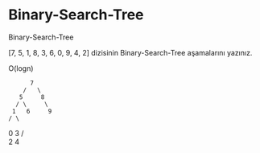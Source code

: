 # Binary-Search-Tree
Binary-Search-Tree

[7, 5, 1, 8, 3, 6, 0, 9, 4, 2] dizisinin Binary-Search-Tree aşamalarını yazınız.

O(logn)

          7
        /   \
       5     8
      / \     \
     1   6     9
    / \
   0   3
      / \
     2   4
